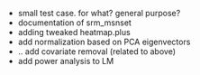 
* small test case. for what? general purpose?
* documentation of srm_msnset
* adding tweaked heatmap.plus
* add normalization based on PCA eigenvectors
* .. add covariate removal (related to above)
* add power analysis to LM
